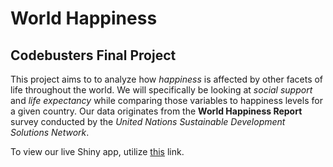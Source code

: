 # World Happiness
## Codebusters Final Project

This project aims to to analyze how *happiness* is affected by other facets of life throughout the world.  We will specifically be looking at *social support* and *life expectancy* while comparing those variables to happiness levels for a given country.  Our data originates from the __World Happiness Report__ survey conducted by the *United Nations Sustainable Development Solutions Network*.  

To view our live Shiny app, utilize [this](https://lieslblock.shinyapps.io/codebusters-final/) link.